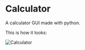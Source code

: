 # Calculator
A calculator GUI made with python.

This is how it looks:

![Calculator](https://user-images.githubusercontent.com/85034168/120888907-66bb5580-c618-11eb-9e11-2f10fd9d54e1.png)
